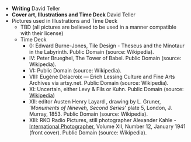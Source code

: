 * **Writing** David Teller
* **Cover art, Illustrations and Time Deck** David Teller
* Pictures used in Illustrations and Time Deck
  * TBD \(all pictures are believed to be used in a manner compatible with their license\)
  * Time Deck
    * 0: Edward Burne-Jones, Tile Design - Theseus and the Minotaur in the Labyrinth. Public Domain \(source: Wikipedia\).
    * IV: Peter Brueghel, The Tower of Babel. Public Domain \(source: Wikipedia\).
    * VI: Public Domain \(source: Wikipedia\).
    * VIII: Eugène Delacroix — Erich Lessing Culture and Fine Arts Archives via artsy.net. Public Domain \(source: Wikipedia\).
    * XI: Uncertain, either Levy & Fils or Kuhn. Public Domain \(source: [Wikipedia](#)\)
    * XII: editor Austen Henry Layard , drawing by L. Gruner, '_Monuments of Nineveh, Second Series_' plate 5, London, J. Murray, 1853. Public Domain \(source: Wikipedia\).
    * XIII: RKO Radio Pictures, still photographer Alexander Kahle - [International Photographer](https://archive.org/stream/internationalpho13holl#page/n4/mode/1up), Volume XII, Number 12, January 1941 \(front cover\). Public Domain \(source: Wikipedia\).



